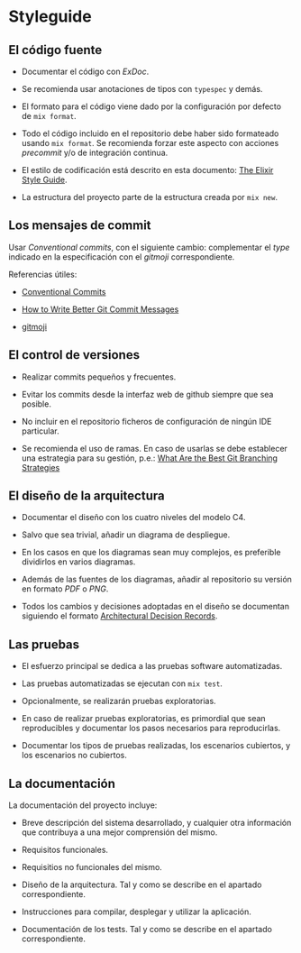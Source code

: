 # Styleguide


## El código fuente

- Documentar el código con _ExDoc_.

- Se recomienda usar anotaciones de tipos con `typespec` y demás.

- El formato para el código viene dado por la configuración por
  defecto de `mix format`.

- Todo el código incluido en el repositorio debe haber sido formateado
  usando `mix format`. Se recomienda forzar este aspecto con acciones
  _precommit_ y/o de integración continua.

- El estilo de codificación está descrito en esta documento: [The
  Elixir Style
  Guide](https://github.com/christopheradams/elixir_style_guide).
  
- La estructura del proyecto parte de la estructura creada por `mix
  new`.

  
## Los mensajes de commit

Usar _Conventional commits_, con el siguiente cambio: complementar el
_type_ indicado en la especificación con el _gitmoji_ correspondiente.

Referencias útiles:

  - [Conventional
    Commits](https://www.conventionalcommits.org/en/v1.0.0/)

  - [How to Write Better Git Commit
    Messages](https://www.freecodecamp.org/news/how-to-write-better-git-commit-messages/)
  
  
  - [gitmoji](https://gitmoji.dev/)


## El control de versiones

- Realizar commits pequeños y frecuentes.

- Evitar los commits desde la interfaz web de github siempre que sea posible.

- No incluir en el repositorio ficheros de configuración de ningún
  IDE particular.
  
- Se recomienda el uso de ramas. En caso de usarlas se debe establecer
  una estrategia para su gestión, p.e.: [What Are the Best Git
  Branching
  Strategies](https://www.abtasty.com/blog/git-branching-strategies/)


## El diseño de la arquitectura

- Documentar el diseño con los cuatro niveles del modelo C4.

- Salvo que sea trivial, añadir un diagrama de despliegue.

- En los casos en que los diagramas sean muy complejos, es preferible
  dividirlos en varios diagramas.
  
- Además de las fuentes de los diagramas, añadir al repositorio su
  versión en formato _PDF_ o _PNG_.

- Todos los cambios y decisiones adoptadas en el diseño se documentan
  siguiendo el formato [Architectural Decision
  Records](https://adr.github.io/).


## Las pruebas

- El esfuerzo principal se dedica a las pruebas software
  automatizadas.
  
- Las pruebas automatizadas se ejecutan con `mix test`.

- Opcionalmente, se realizarán pruebas exploratorias.

- En caso de realizar pruebas exploratorias, es primordial que sean
  reproducibles y documentar los pasos necesarios para reproducirlas.
  
- Documentar los tipos de pruebas realizadas, los escenarios cubiertos,
  y los escenarios no cubiertos.
  

## La documentación

La documentación del proyecto incluye:

  - Breve descripción del sistema desarrollado, y cualquier otra
    información que contribuya a una mejor comprensión del mismo.
  
  - Requisitos funcionales.
  
  - Requisitios no funcionales del mismo.

  - Diseño de la arquitectura. Tal y como se describe en el apartado
    correspondiente.

  - Instrucciones para compilar, desplegar y  utilizar la aplicación.
  
  - Documentación de los tests. Tal y como se describe en el apartado
    correspondiente.

